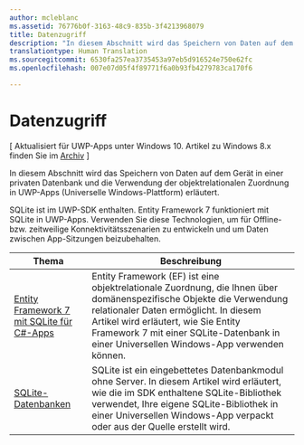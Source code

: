 ```yaml
---
author: mcleblanc
ms.assetid: 76776b0f-3163-48c9-835b-3f4213968079
title: Datenzugriff
description: "In diesem Abschnitt wird das Speichern von Daten auf dem Gerät in einer privaten Datenbank und die Verwendung der objektrelationalen Zuordnung in UWP-Apps (Universelle Windows-Plattform) erläutert."
translationtype: Human Translation
ms.sourcegitcommit: 6530fa257ea3735453a97eb5d916524e750e62fc
ms.openlocfilehash: 007e07d05f4f89771f6a0b93fb4279783ca170f6

---
```

# Datenzugriff

\[ Aktualisiert für UWP-Apps unter Windows 10. Artikel zu Windows 8.x finden Sie im [Archiv](http://go.microsoft.com/fwlink/p/?linkid=619132) \]

In diesem Abschnitt wird das Speichern von Daten auf dem Gerät in einer privaten Datenbank und die Verwendung der objektrelationalen Zuordnung in UWP-Apps (Universelle Windows-Plattform) erläutert.

SQLite ist im UWP-SDK enthalten. Entity Framework 7 funktioniert mit SQLite in UWP-Apps. Verwenden Sie diese Technologien, um für Offline- bzw. zeitweilige Konnektivitätsszenarien zu entwickeln und um Daten zwischen App-Sitzungen beizubehalten.

| Thema | Beschreibung|
|-------|------------|
| [Entity Framework 7 mit SQLite für C#-Apps](entity-framework-7-with-sqlite-for-csharp-apps.md) | Entity Framework (EF) ist eine objektrelationale Zuordnung, die Ihnen über domänenspezifische Objekte die Verwendung relationaler Daten ermöglicht. In diesem Artikel wird erläutert, wie Sie Entity Framework 7 mit einer SQLite-Datenbank in einer Universellen Windows-App verwenden können. |
| [SQLite-Datenbanken](sqlite-databases.md) | SQLite ist ein eingebettetes Datenbankmodul ohne Server. In diesem Artikel wird erläutert, wie die im SDK enthaltene SQLite-Bibliothek verwendet, Ihre eigene SQLite-Bibliothek in einer Universellen Windows-App verpackt oder aus der Quelle erstellt wird. |




<!--HONumber=Jun16_HO4-->


